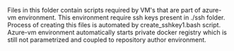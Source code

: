 Files in this folder contain scripts required by VM's that are part of azure-vm environment.
This environment require ssh keys present in ./ssh folder. Process of creating this files is automated by create_sshkey1.bash script.
Azure-vm environment automatically starts private docker registry which is still not parametrized and coupled to repository author environment.